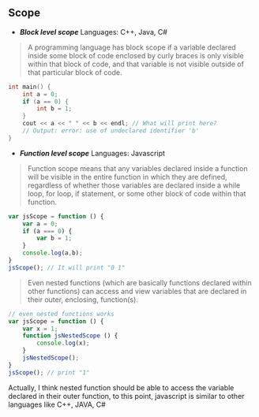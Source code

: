 ## Scope

- ***Block level scope***
Languages: C++, Java, C#

> A programming language has block scope if a variable declared inside some block of code enclosed by curly braces is only 
> visible within that block of code, and that variable is not visible outside of that particular block of code.

```C++
int main() {
    int a = 0;
    if (a == 0) {
        int b = 1;
    }
    cout << a << " " << b << endl; // What will print here?  
    // Output: error: use of undeclared identifier 'b'
}
```

- ***Function level scope***
Languages: Javascript

> Function scope means that any variables declared inside a function will be visible in the entire function in which they are defined, regardless of whether those variables are declared inside a while loop, for loop, if statement, or some other block of code within that function. 

```javascript
var jsScope = function () {
	var a = 0;
	if (a === 0) {
		var b = 1;
	}
	console.log(a,b);
}
jsScope(); // It will print "0 1"
```
> Even nested functions (which are basically functions declared within other functions) can access and view variables that are declared in their outer, enclosing, function(s).

```javascript
// even nested functions works
var jsScope = function () {
	var x = 1;
	function jsNestedScope () {
		console.log(x);
	}
	jsNestedScope();
}
jsScope(); // print "1"
```
Actually, I think nested function should be able to access the variable declared in their outer function, to this point, javascript is similar to other languages like C++, JAVA, C#

